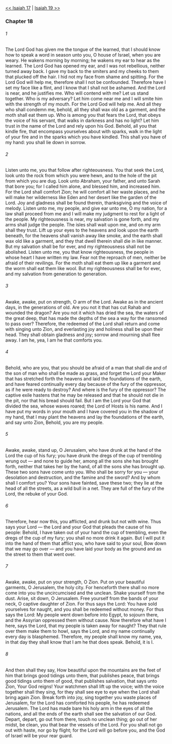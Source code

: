 [<< Isaiah 17](Isaiah%2017.md)  |  [Isaiah 19 >>](Isaiah%2019.md)

### Chapter 18
###### 1
The Lord God has given me the tongue of the learned, that I should know how to speak a word in season unto you, O house of Israel, when you are weary. He wakens morning by morning; he wakens my ear to hear as the learned. The Lord God has opened my ear, and I was not rebellious, neither turned away back. I gave my back to the smiters and my cheeks to them that plucked off the hair. I hid not my face from shame and spitting. For the Lord God will help me, therefore shall I not be confounded. Therefore have I set my face like a flint, and I know that I shall not be ashamed. And the Lord is near, and he justifies me. Who will contend with me? Let us stand together. Who is my adversary? Let him come near me and I will smite him with the strength of my mouth. For the Lord God will help me. And all they who shall condemn me, behold, all they shall wax old as a garment, and the moth shall eat them up. Who is among you that fears the Lord, that obeys the voice of his servant, that walks in darkness and has no light? Let him trust in the name of the Lord and rely upon his God. Behold, all you that kindle fire, that encompass yourselves about with sparks, walk in the light of your fire and in the sparks which you have kindled. This shall you have of my hand: you shall lie down in sorrow.

###### 2
Listen unto me, you that follow after righteousness. You that seek the Lord, look unto the rock from which you were hewn, and to the hole of the pit from which you are dug. Look unto Abraham, your father, and unto Sarah that bore you; for I called him alone, and blessed him, and increased him. For the Lord shall comfort Zion; he will comfort all her waste places, and he will make her wilderness like Eden and her desert like the garden of the Lord. Joy and gladness shall be found therein, thanksgiving and the voice of melody. Listen unto me, my people, and give ear unto me, O my nation, for a law shall proceed from me and I will make my judgment to rest for a light of the people. My righteousness is near, my salvation is gone forth, and my arms shall judge the people. The isles shall wait upon me, and on my arm shall they trust. Lift up your eyes to the heavens and look upon the earth beneath, for the heavens shall vanish away like smoke, and the earth shall wax old like a garment, and they that dwell therein shall die in like manner. But my salvation shall be for ever, and my righteousness shall not be abolished. Listen unto me, you that know righteousness, the people in whose heart I have written my law. Fear not the reproach of men, neither be afraid of their revilings. For the moth shall eat them up like a garment and the worm shall eat them like wool. But my righteousness shall be for ever, and my salvation from generation to generation.

###### 3
Awake, awake, put on strength, O arm of the Lord. Awake as in the ancient days, in the generations of old. Are you not it that has cut Rahab and wounded the dragon? Are you not it which has dried the sea, the waters of the great deep, that has made the depths of the sea a way for the ransomed to pass over? Therefore, the redeemed of the Lord shall return and come with singing unto Zion, and everlasting joy and holiness shall be upon their head. They shall obtain gladness and joy; sorrow and mourning shall flee away. I am he, yea, I am he that comforts you.

###### 4
Behold, who are you, that you should be afraid of a man that shall die and of the son of man who shall be made as grass, and forget the Lord your Maker that has stretched forth the heavens and laid the foundations of the earth, and have feared continually every day because of the fury of the oppressor, as if he were ready to destroy? And where is the fury of the oppressor? The captive exile hastens that he may be released and that he should not die in the pit, nor that his bread should fail. But I am the Lord your God that divided the sea, whose waves roared; the Lord of Hosts is his name. And I have put my words in your mouth and I have covered you in the shadow of my hand, that I may plant the heavens and lay the foundations of the earth, and say unto Zion, Behold, you are my people.

###### 5
Awake, awake, stand up, O Jerusalem, who have drunk at the hand of the Lord the cup of his fury; you have drunk the dregs of the cup of trembling wrung out — and none to guide her, among all the sons she has brought forth, neither that takes her by the hand, of all the sons she has brought up. These two sons have come unto you. Who shall be sorry for you — your desolation and destruction, and the famine and the sword? And by whom shall I comfort you? Your sons have fainted, save these two; they lie at the head of all the streets, as a wild bull in a net. They are full of the fury of the Lord, the rebuke of your God.

###### 6
Therefore, hear now this, you afflicted, and drunk but not with wine. Thus says your Lord — the Lord and your God that pleads the cause of his people: Behold, I have taken out of your hand the cup of trembling, even the dregs of the cup of my fury; you shall no more drink it again. But I will put it into the hand of them that afflict you, who have said to your soul, Bow down that we may go over — and you have laid your body as the ground and as the street to them that went over.

###### 7
Awake, awake, put on your strength, O Zion. Put on your beautiful garments, O Jerusalem, the holy city. For henceforth there shall no more come into you the uncircumcised and the unclean. Shake yourself from the dust. Arise, sit down, O Jerusalem. Free yourself from the bands of your neck, O captive daughter of Zion. For thus says the Lord: You have sold yourselves for naught, and you shall be redeemed without money. For thus says the Lord: My people went down before into Egypt, to sojourn there, and the Assyrian oppressed them without cause. Now therefore what have I here, says the Lord, that my people is taken away for naught? They that rule over them make them to howl, says the Lord, and my name continually every day is blasphemed. Therefore, my people shall know my name, yea, in that day they shall know that I am he that does speak. Behold, it is I.

###### 8
And then shall they say, How beautiful upon the mountains are the feet of him that brings good tidings unto them, that publishes peace, that brings good tidings unto them of good, that publishes salvation, that says unto Zion, Your God reigns! Your watchmen shall lift up the voice; with the voice together shall they sing, for they shall see eye to eye when the Lord shall bring again Zion. Break forth into joy, sing together you waste places of Jerusalem, for the Lord has comforted his people, he has redeemed Jerusalem. The Lord has made bare his holy arm in the eyes of all the nations, and all the ends of the earth shall see the salvation of our God. Depart, depart, go out from there, touch no unclean thing; go out of her midst, be clean, you that bear the vessels of the Lord. For you shall not go out with haste, nor go by flight; for the Lord will go before you, and the God of Israel will be your rear guard.